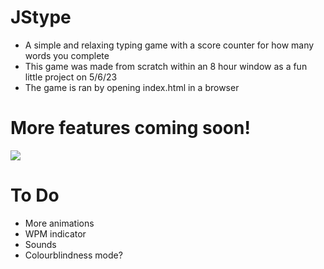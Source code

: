 # JStype
- A simple and relaxing typing game with a score counter for how many words you complete  
- This game was made from scratch within an 8 hour window as a fun little project on 5/6/23  
- The game is ran by opening index.html in a browser  
# More features coming soon!  
<img src="https://imgur.com/eBzqZyj.jpg">

# To Do
- More animations
- WPM indicator
- Sounds
- Colourblindness mode?
